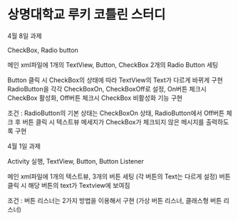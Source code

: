 # 상명대학교 루키 코틀린 스터디


4월 8일 과제 

CheckBox, Radio button

메인 xml파일에 1개의 TextView, Button, CheckBox 2개의 Radio Button 세팅

Button 클릭 시 CheckBox의 상태에 따라 TextView의 Text가 다르게 바뀌게 구현
RadioButton을 각각 CheckBoxOn, CheckBoxOff로 설정, On버튼 체크시 CheckBox 활성화,
Off버튼 체크시 CheckBox 비활성화 기능 구현

조건 : RadioButton의 기본 상태는 CheckBoxOn 상태, 
RadioButton에서 Off버튼 체크 후 버튼 클릭 시 텍스트뷰 메세지가 CheckBox가 체크되지 않은 메시지를 출력하도록 구현


4월 1일 과제 

Activity 실행, TextView, Button, Button Listener

메인 xml파일에 1개의 텍스트뷰, 3개의 버튼 세팅 (각 버튼의 Text는 다르게 설정)
버튼 클릭 시 해당 버튼의 text가 Textview에 보여짐

조건 : 버튼 리스너는 2가지 방법을 이용해서 구현 (가상 버튼 리스너,
 클래스형 버튼 리스너)
